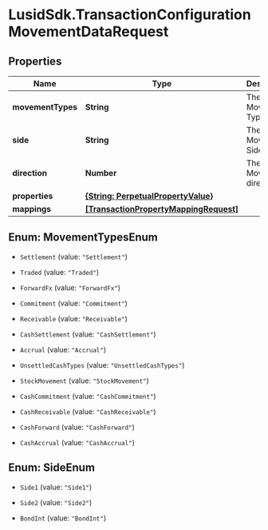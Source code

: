 # LusidSdk.TransactionConfigurationMovementDataRequest

## Properties
Name | Type | Description | Notes
------------ | ------------- | ------------- | -------------
**movementTypes** | **String** | The Movement Types | 
**side** | **String** | The Movement Side | 
**direction** | **Number** | The Movement direction | 
**properties** | [**{String: PerpetualPropertyValue}**](PerpetualPropertyValue.md) |  | [optional] 
**mappings** | [**[TransactionPropertyMappingRequest]**](TransactionPropertyMappingRequest.md) |  | [optional] 


<a name="MovementTypesEnum"></a>
## Enum: MovementTypesEnum


* `Settlement` (value: `"Settlement"`)

* `Traded` (value: `"Traded"`)

* `ForwardFx` (value: `"ForwardFx"`)

* `Commitment` (value: `"Commitment"`)

* `Receivable` (value: `"Receivable"`)

* `CashSettlement` (value: `"CashSettlement"`)

* `Accrual` (value: `"Accrual"`)

* `UnsettledCashTypes` (value: `"UnsettledCashTypes"`)

* `StockMovement` (value: `"StockMovement"`)

* `CashCommitment` (value: `"CashCommitment"`)

* `CashReceivable` (value: `"CashReceivable"`)

* `CashForward` (value: `"CashForward"`)

* `CashAccrual` (value: `"CashAccrual"`)




<a name="SideEnum"></a>
## Enum: SideEnum


* `Side1` (value: `"Side1"`)

* `Side2` (value: `"Side2"`)

* `BondInt` (value: `"BondInt"`)





